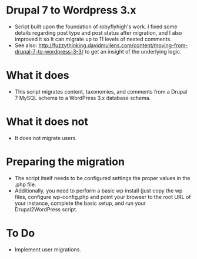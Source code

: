 Drupal 7 to Wordpress 3.x
=======

* Script built upon the foundation of robyflyhigh's work. I fixed some details regarding post type and post status after migration, and I also improved it so It can migrate up to 11 levels of nested comments.
* See also: http://fuzzythinking.davidmullens.com/content/moving-from-drupal-7-to-wordpress-3-3/ to get an insight of the underlying logic.

What it does
=======

* This script migrates content, taxonomies, and comments from a Drupal 7 MySQL schema to a WordPress 3.x database schema.

What it does not
=======

* It does not migrate users.


Preparing the migration
=======

* The script itself needs to be configured settings the proper values in the .php file.
* Additionally, you need to perform a basic wp install (just copy the wp files, configure wp-config.php and point your browser to the root URL of your instance, complete the basic setup, and run your Drupal2WordPress script.


To Do
=======

* Implement user migrations.

